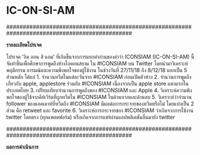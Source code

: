 # IC-ON-SI-AM

##############################################################################################


**รายละเอียดโปรเจค**

โปรเจค 'อิค ออน สิ แอม' ที่เกิดขึ้นจากการแยกคำอ่านของคำว่า ICONSIAM (IC-ON-SI-AM) นี้จัดทำขึ้นเพื่อศึกษาการพูดถึงห้างไอคอนสยาม ใน #ICONSIAM บน Twitter
โดยนำมาวิเคราะห์พฤติกรรม อารมณ์และความพึงพอใจของผู้ใช้งาน ในช่วงวันที่ 27/11/18 ถึง 8/12/18
  แยกเป็น 5 ส่วนหลัก ได้แก่
    1. จำนวนทวีตในแต่ละวันจาก #ICONSIAM ก่อนเปิดตัวห้าง
    2. จำนวนการพูดถึงเกี่ยวกับ apple, applestore ร่วมกับ #ICONSIAM เนื่องจากเป็น apple store แห่งแรกในประเทศไทย
    3. เปรียบเทียบจำนวนการพูดถึงของ #ICONSIAM และ Apple
    4. วิเคราะห์ความพึงพอใจของผู้ใช้จากคีย์เวิร์ดที่ถูกทวีตใน #ICONSIAM ในด้านบวกและด้านลบ
    5. วิเคราะห์ว่าจำนวน follower ของแอคเคาท์ที่ทวีตถึง #ICONSIAM มีผลต่อการกระจายของทวีตหรือไม่ โดยแบ่งเป็น 2 ส่วน คือ retweet และ favorite
    6. วิเคราะห์การกระจายของ #ICONSIAM ว่าเกิดจากการใช้งาน twitter โดยตรง (ทุกแพลตฟอร์ม) หรือเกิดจากการแชร์ผ่านแอปพลิเคชันอื่นมายัง twitter
    
##############################################################################################

**ผลการดำเนินการ**
